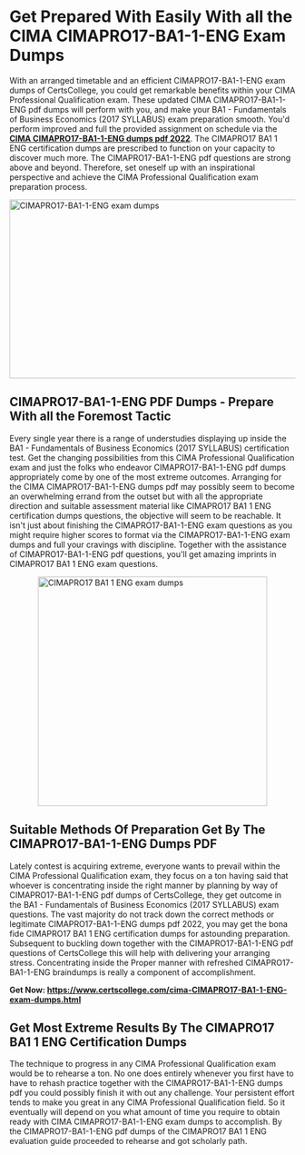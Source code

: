 <h1><strong>Get Prepared With Easily With all the CIMA CIMAPRO17-BA1-1-ENG Exam Dumps&nbsp;</strong></h1>
<p><span style="font-weight: 400;">With an arranged timetable and an efficient  CIMAPRO17-BA1-1-ENG exam dumps of CertsCollege, you could get remarkable benefits within your CIMA Professional Qualification exam. These updated CIMA CIMAPRO17-BA1-1-ENG pdf dumps will perform with you, and make your BA1 - Fundamentals of Business Economics (2017 SYLLABUS) exam preparation smooth. You'd perform improved and full the provided assignment on schedule via the <strong><a href="https://www.certscollege.com/cima-CIMAPRO17-BA1-1-ENG-exam-dumps.html">CIMA CIMAPRO17-BA1-1-ENG dumps pdf 2022</a></strong>. The CIMAPRO17 BA1 1 ENG certification dumps are prescribed to function on your capacity to discover much more. The  CIMAPRO17-BA1-1-ENG pdf questions are strong above and beyond. Therefore, set oneself up with an inspirational perspective and achieve the CIMA Professional Qualification exam preparation process.&nbsp;</span></p>
<p><span style="font-weight: 400;"><img style="display: block; margin-left: auto; margin-right: auto;" src="https://i.ibb.co/CPDK3ps/Yellow-and-Blue-Initiative-Blog-Banner.png" alt="CIMAPRO17-BA1-1-ENG exam dumps" width="559" height="315" /></span></p>
<h2><strong>CIMAPRO17-BA1-1-ENG PDF Dumps - Prepare With all the Foremost Tactic</strong></h2>
<p><span style="font-weight: 400;">Every single year there is a range of understudies displaying up inside the BA1 - Fundamentals of Business Economics (2017 SYLLABUS) certification test. Get the changing possibilities from this CIMA Professional Qualification exam and just the folks who endeavor CIMAPRO17-BA1-1-ENG pdf dumps appropriately come by one of the most extreme outcomes. Arranging for the CIMA CIMAPRO17-BA1-1-ENG dumps pdf may possibly seem to become an overwhelming errand from the outset but with all the appropriate direction and suitable assessment material like CIMAPRO17 BA1 1 ENG certification dumps questions, the objective will seem to be reachable. It isn't just about finishing the CIMAPRO17-BA1-1-ENG exam questions as you might require higher scores to format via the CIMAPRO17-BA1-1-ENG exam dumps and full your cravings with discipline. Together with the assistance of CIMAPRO17-BA1-1-ENG pdf questions, you'll get amazing imprints in CIMAPRO17 BA1 1 ENG exam questions.</span></p>
<p><span style="font-weight: 400;"><a href="https://tinyurl.com/y994g3a5"><img style="display: block; margin-left: auto; margin-right: auto;" src="https://i.ibb.co/9tMrhdY/Teacher-Appreciation-Invitation.png" alt="CIMAPRO17 BA1 1 ENG exam dumps " width="404" height="404" /></a></span></p>
<h2><strong>Suitable Methods Of Preparation Get By The CIMAPRO17-BA1-1-ENG Dumps PDF</strong></h2>
<p><span style="font-weight: 400;">Lately contest is acquiring extreme, everyone wants to prevail within the CIMA Professional Qualification exam, they focus on a ton having said that whoever is concentrating inside the right manner by planning by way of CIMAPRO17-BA1-1-ENG pdf dumps of CertsCollege, they get outcome in the BA1 - Fundamentals of Business Economics (2017 SYLLABUS) exam questions. The vast majority do not track down the correct methods or legitimate CIMAPRO17-BA1-1-ENG dumps pdf 2022, you may get the bona fide CIMAPRO17 BA1 1 ENG certification dumps for astounding preparation. Subsequent to buckling down together with the  CIMAPRO17-BA1-1-ENG pdf questions of CertsCollege this will help with delivering your arranging stress. Concentrating inside the Proper manner with refreshed CIMAPRO17-BA1-1-ENG braindumps is really a component of accomplishment.</span></p>
<p><span style="font-weight: 400;"><strong>Get Now: <a href="https://www.certscollege.com/cima-CIMAPRO17-BA1-1-ENG-exam-dumps.html">https://www.certscollege.com/cima-CIMAPRO17-BA1-1-ENG-exam-dumps.html</a></strong></span></p>
<h2><strong>Get Most Extreme Results By The CIMAPRO17 BA1 1 ENG Certification Dumps</strong></h2>
<p><span style="font-weight: 400;">The technique to progress in any CIMA Professional Qualification exam would be to rehearse a ton. No one does entirely whenever you first have to have to rehash practice together with the CIMAPRO17-BA1-1-ENG dumps pdf you could possibly finish it with out any challenge. Your persistent effort tends to make you great in any CIMA Professional Qualification field. So it eventually will depend on you what amount of time you require to obtain ready with CIMA CIMAPRO17-BA1-1-ENG exam dumps to accomplish. By the CIMAPRO17-BA1-1-ENG pdf dumps of the CIMAPRO17 BA1 1 ENG evaluation guide proceeded to rehearse and got scholarly path.</span></p>
